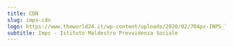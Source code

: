 ```yaml
---
title: CDN
slug: imps-cdn
logo: https://www.theworld24.it/wp-content/uploads/2020/02/704px-INPS_logo.svg_.png
subtitle: Imps - Istituto Maldestro Prevvidenza Sociale
---
```

